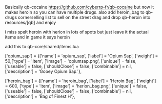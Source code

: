 Basically qb-cocaine https://github.com/cyberrp-fr/qb-cocaine
but now it makes heroin so you can have multiple drugs.
also add heroin_bag to qb-drugs cornerselling list to sell on the street
drag and drop qb-heroin into resources/[qb] and enjoy

i miss spelt heroin with herion in lots of spots but just leave it the actual items and in game it says heroin

add this to qb-core/shared/items.lua

['opium_sap']	= {['name'] = 'opium_sap', ['label'] = 'Opium Sap', ['weight'] = 50,['type'] = 'item',	['image'] = 'opiumsap.png',	['unique'] = false,		['useable'] = false,	['shouldClose'] = false,	['combinable'] = nil,	['description'] = 'Gooey Opium Sap.'},


['heroin_bag']	= {['name'] = 'heroin_bag',	['label'] = 'Heroin Bag', ['weight'] = 600,	['type'] = 'item', ['image'] = 'herion_bag.png',	['unique'] = false,	['useable'] = false, ['shouldClose'] = false,	['combinable'] = nil,	['description'] = 'Bag of Finest H'},
